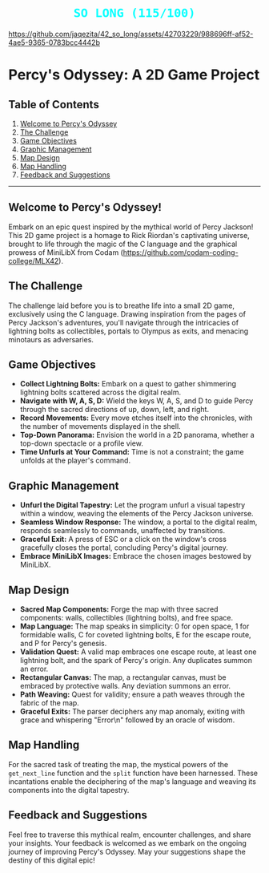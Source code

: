 ##

<div>
  <h1 align="center"><font color="green"><code style="color : cyan">SO LONG (115/100)</code></font></h1>
</div>


https://github.com/jaqezita/42_so_long/assets/42703229/988696ff-af52-4ae5-9365-0783bcc4442b

##

# Percy's Odyssey: A 2D Game Project

## Table of Contents
1. [Welcome to Percy's Odyssey](#welcome-to-percys-odyssey)
2. [The Challenge](#the-challenge)
3. [Game Objectives](#game-objectives)
4. [Graphic Management](#graphic-management)
5. [Map Design](#map-design)
6. [Map Handling](#map-handling)
7. [Feedback and Suggestions](#feedback-and-suggestions)

---

## Welcome to Percy's Odyssey!

Embark on an epic quest inspired by the mythical world of Percy Jackson! This 2D game project is a homage to Rick Riordan's captivating universe, brought to life through the magic of the C language and the graphical prowess of MiniLibX from Codam (https://github.com/codam-coding-college/MLX42).

## The Challenge

The challenge laid before you is to breathe life into a small 2D game, exclusively using the C language. Drawing inspiration from the pages of Percy Jackson's adventures, you'll navigate through the intricacies of lightning bolts as collectibles, portals to Olympus as exits, and menacing minotaurs as adversaries.

## Game Objectives

- **Collect Lightning Bolts:** Embark on a quest to gather shimmering lightning bolts scattered across the digital realm.
- **Navigate with W, A, S, D:** Wield the keys W, A, S, and D to guide Percy through the sacred directions of up, down, left, and right.
- **Record Movements:** Every move etches itself into the chronicles, with the number of movements displayed in the shell.
- **Top-Down Panorama:** Envision the world in a 2D panorama, whether a top-down spectacle or a profile view.
- **Time Unfurls at Your Command:** Time is not a constraint; the game unfolds at the player's command.

## Graphic Management

- **Unfurl the Digital Tapestry:** Let the program unfurl a visual tapestry within a window, weaving the elements of the Percy Jackson universe.
- **Seamless Window Response:** The window, a portal to the digital realm, responds seamlessly to commands, unaffected by transitions.
- **Graceful Exit:** A press of ESC or a click on the window's cross gracefully closes the portal, concluding Percy's digital journey.
- **Embrace MiniLibX Images:** Embrace the chosen images bestowed by MiniLibX.

## Map Design

- **Sacred Map Components:** Forge the map with three sacred components: walls, collectibles (lightning bolts), and free space.
- **Map Language:** The map speaks in simplicity: 0 for open space, 1 for formidable walls, C for coveted lightning bolts, E for the escape route, and P for Percy's genesis.
- **Validation Quest:** A valid map embraces one escape route, at least one lightning bolt, and the spark of Percy's origin. Any duplicates summon an error.
- **Rectangular Canvas:** The map, a rectangular canvas, must be embraced by protective walls. Any deviation summons an error.
- **Path Weaving:** Quest for validity; ensure a path weaves through the fabric of the map.
- **Graceful Exits:** The parser deciphers any map anomaly, exiting with grace and whispering "Error\n" followed by an oracle of wisdom.

## Map Handling

For the sacred task of treating the map, the mystical powers of the `get_next_line` function and the `split` function have been harnessed. These incantations enable the deciphering of the map's language and weaving its components into the digital tapestry.

## Feedback and Suggestions

Feel free to traverse this mythical realm, encounter challenges, and share your insights. Your feedback is welcomed as we embark on the ongoing journey of improving Percy's Odyssey. May your suggestions shape the destiny of this digital epic!
